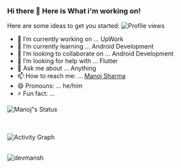 ### Hi there 👋 Here is What i'm working on!

<!--
**devmansh/devmansh** is a ✨ _special_ ✨ repository because its `README.md` (this file) appears on your GitHub profile.-->

Here are some ideas to get you started:
![Profile views](https://gpvc.arturio.dev/devmansh)
- 🔭 I’m currently working on ... UpWork
- 🌱 I’m currently learning ... Android Development
- 👯 I’m looking to collaborate on ... Android Development
- 🤔 I’m looking for help with ... Flutter
- 💬 Ask me about ... Anything
- 📫 How to reach me: ... [Manoj Sharma](http://mansh.lovestoblog.com)
- 😄 Pronouns: ... he/him
- ⚡ Fun fact: ... 

![Manoj"s Status](https://github-readme-stats.vercel.app/api?username=devmansh&show_icons=true&hide_border=true)

<br/>
<br/>

<img alt="Activity Graph" src="https://activity-graph.herokuapp.com/graph?username=devmansh&bg_color=0D1117&color=5BCDEC&line=5BCDEC&point=FFFFFF&hide_border=true" />

<br/>
<br/>

<p><img align="center" src="https://github-readme-streak-stats.herokuapp.com/?user=devmansh&" alt="devmansh" /></p>

